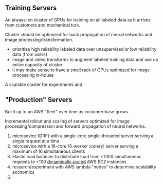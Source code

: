 ## Training Servers

An always-on cluster of GPUs for training on all labeled data as it arrives from customers and mechanical turk.

Cluster should be optimized for back propogation of neural networks and image processing/transformation.

- prioritize high reliability labeled data over unsupervised or low reliability data (from users) 
- image and video transforms to augment labeled training data and use up entire capacity of cluster
- it may make sense to have a small rack of GPUs optimized for image processing in-house

A scalable cluster for experiments and 

## "Production" Servers

Build up to an AWS "fleet" over time as customer base grows.

Incremental rollout and scaling of servers optimized for image processing/compression and forward propagation of neural networks.

1. microsevice (DRF) with a single-core single-threaded server serving a single request at a time
2. microsevice with a 16-core 16-worker (celery) server serving a maximum of 16 simultaneous clients
3. Elastic load balancer to distribute load from <1000 simultaneous requests to <100 [dynamically scaled](https://aws.amazon.com/autoscaling/#dynamic) AWS EC2 instances
4. research/experiment with AWS lambda "nodes" to determine scalability economics
5. 

